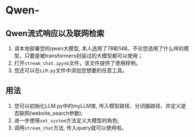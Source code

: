 # Qwen-
## Qwen流式响应以及联网检索
1. 请本地部署您的qwen大模型, 本人选用了7B和14B。不论您选用了什么样的模型，只要是被transformers封装过的大模型都可以使用；
2. 打开`stream_chat.ipynb`文件，该文件提供了使用样例。
3. 您还可以在`LLM.py`文件中添加您想要的任意工具。

## 用法
1. 您可以初始化LLM.py中的myLLM类, 传入模型路径、分词器路径、并定义是否联网(website_search参数);
2. 进一步使用`set_system`方法定义大模型的角色;
4. 调用`stream_chat`方法, 传入query就可以使用啦。
